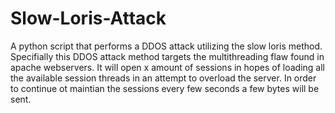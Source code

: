 # Slow-Loris-Attack
A python script that performs a DDOS attack utilizing the slow loris method.  Specifially this DDOS attack method targets the multithreading flaw found in apache webservers.  It will open x amount of sessions in hopes of loading all the available session threads in an attempt to overload the server.  In order to continue ot maintian the sessions every few seconds a few bytes will be sent.
